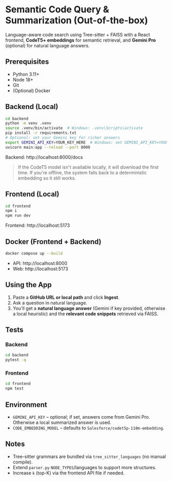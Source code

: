 # Semantic Code Query & Summarization (Out-of-the-box)

Language-aware code search using Tree-sitter + FAISS with a React frontend,
**CodeT5+ embeddings** for semantic retrieval, and **Gemini Pro** (optional) for natural language answers.

## Prerequisites
- Python 3.11+
- Node 18+
- Git
- (Optional) Docker

## Backend (Local)
```bash
cd backend
python -m venv .venv
source .venv/bin/activate  # Windows: .venv\Scripts\activate
pip install -r requirements.txt
# Optional: set your Gemini key for richer answers
export GEMINI_API_KEY=YOUR_KEY_HERE  # Windows: set GEMINI_API_KEY=YOUR_KEY_HERE
uvicorn main:app --reload --port 8000
```
Backend: http://localhost:8000/docs

> If the CodeT5 model isn't available locally, it will download the first time.
> If you're offline, the system falls back to a deterministic embedding so it still works.

## Frontend (Local)
```bash
cd frontend
npm i
npm run dev
```
Frontend: http://localhost:5173

## Docker (Frontend + Backend)
```bash
docker compose up --build
```
- API: http://localhost:8000
- Web: http://localhost:5173

## Using the App
1) Paste a **GitHub URL or local path** and click **Ingest**.
2) Ask a question in natural language.
3) You'll get a **natural language answer** (Gemini if key provided, otherwise a local heuristic) and the **relevant code snippets** retrieved via FAISS.

## Tests
### Backend
```bash
cd backend
pytest -q
```
### Frontend
```bash
cd frontend
npm test
```

## Environment
- `GEMINI_API_KEY` – optional; if set, answers come from Gemini Pro. Otherwise a local summarized answer is used.
- `CODE_EMBEDDING_MODEL` – defaults to `Salesforce/codet5p-110m-embedding`.

## Notes
- Tree-sitter grammars are bundled via `tree_sitter_languages` (no manual compile).
- Extend `parser.py` `NODE_TYPES`/languages to support more structures.
- Increase `k` (top-K) via the frontend API file if needed.
